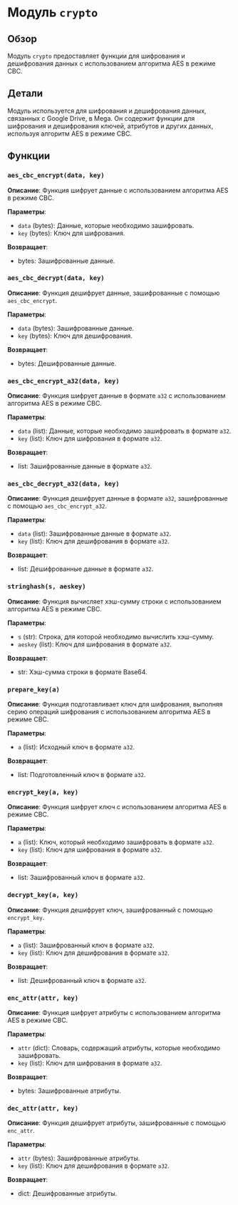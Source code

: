 # Модуль `crypto`

## Обзор

Модуль `crypto` предоставляет функции для шифрования и дешифрования данных с использованием алгоритма AES в режиме CBC. 

## Детали

Модуль используется для шифрования и дешифрования данных, связанных с Google Drive, в Mega. Он содержит функции для шифрования и дешифрования ключей, атрибутов и других данных, используя алгоритм AES в режиме CBC.

## Функции

### `aes_cbc_encrypt(data, key)`

**Описание**: Функция шифрует данные с использованием алгоритма AES в режиме CBC.

**Параметры**:

- `data` (bytes): Данные, которые необходимо зашифровать.
- `key` (bytes): Ключ для шифрования.

**Возвращает**:

- bytes: Зашифрованные данные.

### `aes_cbc_decrypt(data, key)`

**Описание**: Функция дешифрует данные, зашифрованные с помощью `aes_cbc_encrypt`.

**Параметры**:

- `data` (bytes): Зашифрованные данные.
- `key` (bytes): Ключ для дешифрования.

**Возвращает**:

- bytes: Дешифрованные данные.

### `aes_cbc_encrypt_a32(data, key)`

**Описание**: Функция шифрует данные в формате `a32` с использованием алгоритма AES в режиме CBC.

**Параметры**:

- `data` (list): Данные, которые необходимо зашифровать в формате `a32`.
- `key` (list): Ключ для шифрования в формате `a32`.

**Возвращает**:

- list: Зашифрованные данные в формате `a32`.

### `aes_cbc_decrypt_a32(data, key)`

**Описание**: Функция дешифрует данные в формате `a32`, зашифрованные с помощью `aes_cbc_encrypt_a32`.

**Параметры**:

- `data` (list): Зашифрованные данные в формате `a32`.
- `key` (list): Ключ для дешифрования в формате `a32`.

**Возвращает**:

- list: Дешифрованные данные в формате `a32`.

### `stringhash(s, aeskey)`

**Описание**: Функция вычисляет хэш-сумму строки с использованием алгоритма AES в режиме CBC.

**Параметры**:

- `s` (str): Строка, для которой необходимо вычислить хэш-сумму.
- `aeskey` (list): Ключ для шифрования в формате `a32`.

**Возвращает**:

- str: Хэш-сумма строки в формате Base64.

### `prepare_key(a)`

**Описание**: Функция подготавливает ключ для шифрования, выполняя серию операций шифрования с использованием алгоритма AES в режиме CBC.

**Параметры**:

- `a` (list): Исходный ключ в формате `a32`.

**Возвращает**:

- list: Подготовленный ключ в формате `a32`.

### `encrypt_key(a, key)`

**Описание**: Функция шифрует ключ с использованием алгоритма AES в режиме CBC.

**Параметры**:

- `a` (list): Ключ, который необходимо зашифровать в формате `a32`.
- `key` (list): Ключ для шифрования в формате `a32`.

**Возвращает**:

- list: Зашифрованный ключ в формате `a32`.

### `decrypt_key(a, key)`

**Описание**: Функция дешифрует ключ, зашифрованный с помощью `encrypt_key`.

**Параметры**:

- `a` (list): Зашифрованный ключ в формате `a32`.
- `key` (list): Ключ для дешифрования в формате `a32`.

**Возвращает**:

- list: Дешифрованный ключ в формате `a32`.

### `enc_attr(attr, key)`

**Описание**: Функция шифрует атрибуты с использованием алгоритма AES в режиме CBC.

**Параметры**:

- `attr` (dict): Словарь, содержащий атрибуты, которые необходимо зашифровать.
- `key` (list): Ключ для шифрования в формате `a32`.

**Возвращает**:

- bytes: Зашифрованные атрибуты.

### `dec_attr(attr, key)`

**Описание**: Функция дешифрует атрибуты, зашифрованные с помощью `enc_attr`.

**Параметры**:

- `attr` (bytes): Зашифрованные атрибуты.
- `key` (list): Ключ для дешифрования в формате `a32`.

**Возвращает**:

- dict: Дешифрованные атрибуты.
